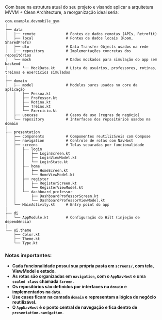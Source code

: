 Com base na estrutura atual do seu projeto e visando aplicar a arquitetura MVVM + Clean Architecture, a reorganização ideal seria:

```
com.example.devmobile_gym
|
├── data
│   ├── remote              # Fontes de dados remotas (APIs, Retrofit)
│   ├── local               # Fontes de dados locais (Room, SharedPrefs)
│   ├── dto                 # Data Transfer Objects usados na rede
│   ├── repository          # Implementações concretas dos repositórios
│   └── mock                # Dados mockados para simulação do app sem backend
│       └── MockData.kt     # Lista de usuários, professores, rotinas, treinos e exercícios simulados
|
├── domain
│   ├── model               # Modelos puros usados no core da aplicação
│   │   ├── Pessoa.kt
│   │   ├── Professor.kt
│   │   ├── Rotina.kt
│   │   ├── Treino.kt
│   │   └── Exercicio.kt
│   ├── usecase             # Casos de uso (regras de negócio)
│   └── repository          # Interfaces dos repositórios usados na domain
|
├── presentation
│   ├── components          # Componentes reutilizáveis com Compose
│   ├── navigation          # Controle de rotas com NavHost
│   ├── screens             # Telas separadas por funcionalidade
│   │   ├── login
│   │   │   ├── LoginScreen.kt
│   │   │   ├── LoginViewModel.kt
│   │   │   └── LoginState.kt
│   │   ├── home
│   │   │   ├── HomeScreen.kt
│   │   │   └── HomeViewModel.kt
│   │   ├── register
│   │   │   ├── RegisterScreen.kt
│   │   │   └── RegisterViewModel.kt
│   │   └── dashboard_professor
│   │       ├── DashboardProfessorScreen.kt
│   │       └── DashboardProfessorViewModel.kt
│   └── MainActivity.kt     # Entry point do app
|
├── di
│   └── AppModule.kt        # Configuração do Hilt (injeção de dependência)
|
└── ui.theme
    ├── Color.kt
    ├── Theme.kt
    └── Type.kt
```

### Notas importantes:
- **Cada funcionalidade possui sua própria pasta em `screens/`, com tela, ViewModel e estado.**
- **As rotas são organizadas em `navigation`, com o `AppNavHost` e uma `sealed class` chamada `Screen`.**
- **Os repositórios são definidos por interfaces na `domain` e implementados na `data`.**
- **Use cases ficam na camada `domain` e representam a lógica de negócio reutilizável.**
- **O `AppNavHost` é o ponto central de navegação e fica dentro de `presentation.navigation`.**

